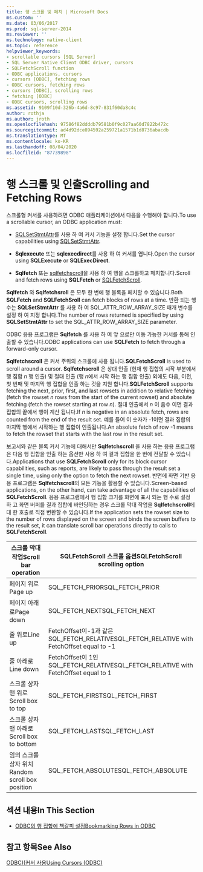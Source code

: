 ```yaml
---
title: 행 스크롤 및 페치 | Microsoft Docs
ms.custom: ''
ms.date: 03/06/2017
ms.prod: sql-server-2014
ms.reviewer: ''
ms.technology: native-client
ms.topic: reference
helpviewer_keywords:
- scrollable cursors [SQL Server]
- SQL Server Native Client ODBC driver, cursors
- SQLFetchScroll function
- ODBC applications, cursors
- cursors [ODBC], fetching rows
- ODBC cursors, fetching rows
- cursors [ODBC], scrolling rows
- fetching [ODBC]
- ODBC cursors, scrolling rows
ms.assetid: 9109f10d-326b-4a6d-8c97-831f60da8c4c
author: rothja
ms.author: jroth
ms.openlocfilehash: 97586f82ddddb79581b0f9c027aa60d7822b472c
ms.sourcegitcommit: ad4d92dce894592a259721a1571b1d8736abacdb
ms.translationtype: MT
ms.contentlocale: ko-KR
ms.lasthandoff: 08/04/2020
ms.locfileid: "87739898"
---
```

# <a name="scrolling-and-fetching-rows"></a><span data-ttu-id="a8ecb-102">행 스크롤 및 인출</span><span class="sxs-lookup"><span data-stu-id="a8ecb-102">Scrolling and Fetching Rows</span></span>
  <span data-ttu-id="a8ecb-103">스크롤형 커서를 사용하려면 ODBC 애플리케이션에서 다음을 수행해야 합니다.</span><span class="sxs-lookup"><span data-stu-id="a8ecb-103">To use a scrollable cursor, an ODBC application must:</span></span>  
  
-   <span data-ttu-id="a8ecb-104">[SQLSetStmtAttr](../native-client-odbc-api/sqlsetstmtattr.md)를 사용 하 여 커서 기능을 설정 합니다.</span><span class="sxs-lookup"><span data-stu-id="a8ecb-104">Set the cursor capabilities using [SQLSetStmtAttr](../native-client-odbc-api/sqlsetstmtattr.md).</span></span>  
  
-   <span data-ttu-id="a8ecb-105">**Sqlexecute** 또는 **sqlexecdirect**를 사용 하 여 커서를 엽니다.</span><span class="sxs-lookup"><span data-stu-id="a8ecb-105">Open the cursor using **SQLExecute** or **SQLExecDirect**.</span></span>  
  
-   <span data-ttu-id="a8ecb-106">**Sqlfetch** 또는 [sqlfetchscroll](../native-client-odbc-api/sqlfetchscroll.md)을 사용 하 여 행을 스크롤하고 페치합니다.</span><span class="sxs-lookup"><span data-stu-id="a8ecb-106">Scroll and fetch rows using **SQLFetch** or [SQLFetchScroll](../native-client-odbc-api/sqlfetchscroll.md).</span></span>  
  
 <span data-ttu-id="a8ecb-107">**Sqlfetch** 와 **Sqlfetchsroll** 은 모두 한 번에 행 블록을 페치할 수 있습니다.</span><span class="sxs-lookup"><span data-stu-id="a8ecb-107">Both **SQLFetch** and **SQLFetchSroll** can fetch blocks of rows at a time.</span></span> <span data-ttu-id="a8ecb-108">반환 되는 행 수는 **SQLSetStmtAttr** 를 사용 하 여 SQL_ATTR_ROW_ARRAY_SIZE 매개 변수를 설정 하 여 지정 합니다.</span><span class="sxs-lookup"><span data-stu-id="a8ecb-108">The number of rows returned is specified by using **SQLSetStmtAttr** to set the SQL_ATTR_ROW_ARRAY_SIZE parameter.</span></span>  
  
 <span data-ttu-id="a8ecb-109">ODBC 응용 프로그램은 **Sqlfetch** 를 사용 하 여 앞 으로만 이동 가능한 커서를 통해 인출할 수 있습니다.</span><span class="sxs-lookup"><span data-stu-id="a8ecb-109">ODBC applications can use **SQLFetch** to fetch through a forward-only cursor.</span></span>  
  
 <span data-ttu-id="a8ecb-110">**Sqlfetchscroll** 은 커서 주위의 스크롤에 사용 됩니다.</span><span class="sxs-lookup"><span data-stu-id="a8ecb-110">**SQLFetchScroll** is used to scroll around a cursor.</span></span> <span data-ttu-id="a8ecb-111">**Sqlfetchscroll** 은 상대 인출 (현재 행 집합의 시작 부분에서 행 집합 *n* 행 인출) 및 절대 인출 (행 *n*에서 시작 하는 행 집합 인출) 외에도 다음, 이전, 첫 번째 및 마지막 행 집합을 인출 하는 것을 지원 합니다.</span><span class="sxs-lookup"><span data-stu-id="a8ecb-111">**SQLFetchScroll** supports fetching the next, prior, first, and last rowsets in addition to relative fetching (fetch the rowset *n* rows from the start of the current rowset) and absolute fetching (fetch the rowset starting at row *n*).</span></span> <span data-ttu-id="a8ecb-112">절대 인출에서 *n* 이 음수 이면 결과 집합의 끝에서 행이 계산 됩니다.</span><span class="sxs-lookup"><span data-stu-id="a8ecb-112">If *n* is negative in an absolute fetch, rows are counted from the end of the result set.</span></span> <span data-ttu-id="a8ecb-113">예를 들어 이 숫자가 -1이면 결과 집합의 마지막 행에서 시작하는 행 집합이 인출됩니다.</span><span class="sxs-lookup"><span data-stu-id="a8ecb-113">An absolute fetch of row -1 means to fetch the rowset that starts with the last row in the result set.</span></span>  
  
 <span data-ttu-id="a8ecb-114">보고서와 같은 블록 커서 기능에 대해서만 **Sqlfetchscroll** 을 사용 하는 응용 프로그램은 다음 행 집합을 인출 하는 옵션만 사용 하 여 결과 집합을 한 번에 전달할 수 있습니다.</span><span class="sxs-lookup"><span data-stu-id="a8ecb-114">Applications that use **SQLFetchScroll** only for its block cursor capabilities, such as reports, are likely to pass through the result set a single time, using only the option to fetch the next rowset.</span></span> <span data-ttu-id="a8ecb-115">반면에 화면 기반 응용 프로그램은 **Sqlfetchscroll**의 모든 기능을 활용할 수 있습니다.</span><span class="sxs-lookup"><span data-stu-id="a8ecb-115">Screen-based applications, on the other hand, can take advantage of all the capabilities of **SQLFetchScroll**.</span></span> <span data-ttu-id="a8ecb-116">응용 프로그램에서 행 집합 크기를 화면에 표시 되는 행 수로 설정 하 고 화면 버퍼를 결과 집합에 바인딩하는 경우 스크롤 막대 작업을 **Sqlfetchscroll**에 대 한 호출로 직접 변환할 수 있습니다.</span><span class="sxs-lookup"><span data-stu-id="a8ecb-116">If the application sets the rowset size to the number of rows displayed on the screen and binds the screen buffers to the result set, it can translate scroll bar operations directly to calls to **SQLFetchScroll**.</span></span>  
  
|<span data-ttu-id="a8ecb-117">스크롤 막대 작업</span><span class="sxs-lookup"><span data-stu-id="a8ecb-117">Scroll bar operation</span></span>|<span data-ttu-id="a8ecb-118">SQLFetchScroll 스크롤 옵션</span><span class="sxs-lookup"><span data-stu-id="a8ecb-118">SQLFetchScroll scrolling option</span></span>|  
|--------------------------|-------------------------------------|  
|<span data-ttu-id="a8ecb-119">페이지 위로</span><span class="sxs-lookup"><span data-stu-id="a8ecb-119">Page up</span></span>|<span data-ttu-id="a8ecb-120">SQL_FETCH_PRIOR</span><span class="sxs-lookup"><span data-stu-id="a8ecb-120">SQL_FETCH_PRIOR</span></span>|  
|<span data-ttu-id="a8ecb-121">페이지 아래로</span><span class="sxs-lookup"><span data-stu-id="a8ecb-121">Page down</span></span>|<span data-ttu-id="a8ecb-122">SQL_FETCH_NEXT</span><span class="sxs-lookup"><span data-stu-id="a8ecb-122">SQL_FETCH_NEXT</span></span>|  
|<span data-ttu-id="a8ecb-123">줄 위로</span><span class="sxs-lookup"><span data-stu-id="a8ecb-123">Line up</span></span>|<span data-ttu-id="a8ecb-124">FetchOffset이-1과 같은 SQL_FETCH_RELATIVE</span><span class="sxs-lookup"><span data-stu-id="a8ecb-124">SQL_FETCH_RELATIVE with FetchOffset equal to -1</span></span>|  
|<span data-ttu-id="a8ecb-125">줄 아래로</span><span class="sxs-lookup"><span data-stu-id="a8ecb-125">Line down</span></span>|<span data-ttu-id="a8ecb-126">FetchOffset이 1인 SQL_FETCH_RELATIVE</span><span class="sxs-lookup"><span data-stu-id="a8ecb-126">SQL_FETCH_RELATIVE with FetchOffset equal to 1</span></span>|  
|<span data-ttu-id="a8ecb-127">스크롤 상자 맨 위로</span><span class="sxs-lookup"><span data-stu-id="a8ecb-127">Scroll box to top</span></span>|<span data-ttu-id="a8ecb-128">SQL_FETCH_FIRST</span><span class="sxs-lookup"><span data-stu-id="a8ecb-128">SQL_FETCH_FIRST</span></span>|  
|<span data-ttu-id="a8ecb-129">스크롤 상자 맨 아래로</span><span class="sxs-lookup"><span data-stu-id="a8ecb-129">Scroll box to bottom</span></span>|<span data-ttu-id="a8ecb-130">SQL_FETCH_LAST</span><span class="sxs-lookup"><span data-stu-id="a8ecb-130">SQL_FETCH_LAST</span></span>|  
|<span data-ttu-id="a8ecb-131">임의 스크롤 상자 위치</span><span class="sxs-lookup"><span data-stu-id="a8ecb-131">Random scroll box position</span></span>|<span data-ttu-id="a8ecb-132">SQL_FETCH_ABSOLUTE</span><span class="sxs-lookup"><span data-stu-id="a8ecb-132">SQL_FETCH_ABSOLUTE</span></span>|  
  
## <a name="in-this-section"></a><span data-ttu-id="a8ecb-133">섹션 내용</span><span class="sxs-lookup"><span data-stu-id="a8ecb-133">In This Section</span></span>  
  
-   [<span data-ttu-id="a8ecb-134">ODBC의 행 집합에 책갈피 설정</span><span class="sxs-lookup"><span data-stu-id="a8ecb-134">Bookmarking Rows in ODBC</span></span>](scrolling-and-fetching-rows-bookmarking-rows-in-odbc.md)  
  
## <a name="see-also"></a><span data-ttu-id="a8ecb-135">참고 항목</span><span class="sxs-lookup"><span data-stu-id="a8ecb-135">See Also</span></span>  
 [<span data-ttu-id="a8ecb-136">ODBC&#41;&#40;커서 사용</span><span class="sxs-lookup"><span data-stu-id="a8ecb-136">Using Cursors &#40;ODBC&#41;</span></span>](using-cursors-odbc.md)  
  
  

